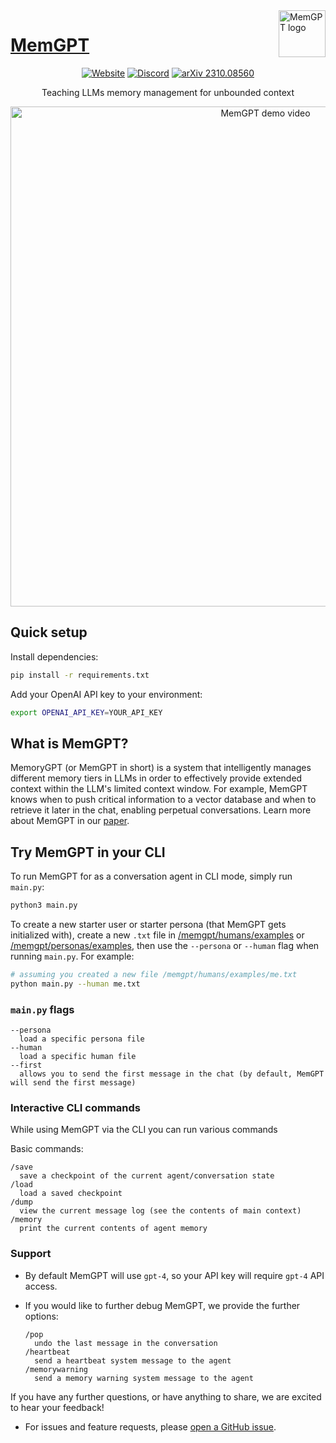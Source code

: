 <img src="https://memgpt.ai/assets/img/memgpt_logo_circle.png" alt="MemGPT logo" width="75" align="right">

# [MemGPT](https://memgpt.)

<div align="center">
  
[![Website](https://img.shields.io/badge/Website-Visit-008000?logo=firefox-browser&style=flat-square)](https://memgpt.ai)
[![Discord](https://img.shields.io/discord/1161736243340640419?label=Discord&logo=discord&logoColor=5865F2&style=flat-square&color=5865F2)](https://discord.gg/9GEQrxmVyE)
[![arXiv 2310.08560](https://img.shields.io/badge/arXiv-2310.08560-B31B1B?logo=arxiv&style=flat-square)](https://arxiv.org/abs/2310.08560)

Teaching LLMs memory management for unbounded context

<img src="https://memgpt.ai/assets/img/demo.gif" alt="MemGPT demo video" width="800">
</div>

## Quick setup

Install dependencies:

```sh
pip install -r requirements.txt
```

Add your OpenAI API key to your environment:

```sh
export OPENAI_API_KEY=YOUR_API_KEY
```

## What is MemGPT? 

MemoryGPT (or MemGPT in short) is a system that intelligently manages different memory tiers in LLMs in order to effectively provide extended context within the LLM's limited context window. For example, MemGPT knows when to push critical information to a vector database and when to retrieve it later in the chat, enabling perpetual conversations. Learn more about MemGPT in our [paper](https://arxiv.org/abs/2310.08560). 

## Try MemGPT in your CLI

To run MemGPT for as a conversation agent in CLI mode, simply run `main.py`:

```sh
python3 main.py
```

To create a new starter user or starter persona (that MemGPT gets initialized with), create a new `.txt` file in [/memgpt/humans/examples](/memgpt/humans/examples) or [/memgpt/personas/examples](/memgpt/personas/examples), then use the `--persona` or `--human` flag when running `main.py`. For example:

```sh
# assuming you created a new file /memgpt/humans/examples/me.txt
python main.py --human me.txt
```

### `main.py` flags

```text
--persona
  load a specific persona file
--human
  load a specific human file
--first
  allows you to send the first message in the chat (by default, MemGPT will send the first message)
```

### Interactive CLI commands

While using MemGPT via the CLI you can run various commands

Basic commands:

```text
/save
  save a checkpoint of the current agent/conversation state
/load
  load a saved checkpoint
/dump
  view the current message log (see the contents of main context)
/memory
  print the current contents of agent memory
```

### Support

* By default MemGPT will use `gpt-4`, so your API key will require `gpt-4` API access.
* If you would like to further debug MemGPT, we provide the further options: 

  ```text
  /pop
    undo the last message in the conversation
  /heartbeat
    send a heartbeat system message to the agent
  /memorywarning
    send a memory warning system message to the agent
  ```

If you have any further questions, or have anything to share, we are excited to hear your feedback!

* For issues and feature requests, please [open a GitHub issue](https://github.com/cpacker/MemGPT/issues).

